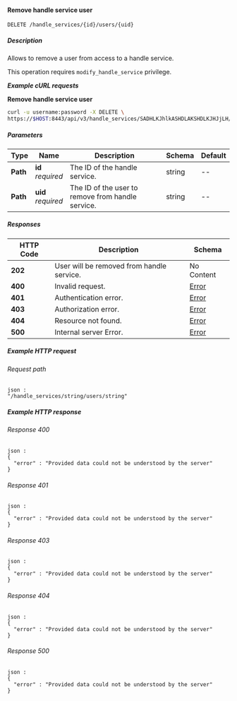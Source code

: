 
<a name="remove_handle_service_user"></a>
#### Remove handle service user
```
DELETE /handle_services/{id}/users/{uid}
```


##### Description
Allows to remove a user from access to a handle service.

This operation requires `modify_handle_service` privilege.

***Example cURL requests***

**Remove handle service user**
```bash
curl -u username:password -X DELETE \
https://$HOST:8443/api/v3/handle_services/SADHLKJhlkASHDLAKSHDLKJHJjLH/users/DLAKSHDLKJHJjLHADHLKJh
```


##### Parameters

|Type|Name|Description|Schema|Default|
|---|---|---|---|---|
|**Path**|**id**  <br>*required*|The ID of the handle service.|string|--|
|**Path**|**uid**  <br>*required*|The ID of the user to remove from handle service.|string|--|


##### Responses

|HTTP Code|Description|Schema|
|---|---|---|
|**202**|User will be removed from handle service.|No Content|
|**400**|Invalid request.|[Error](../definitions/Error.md#error)|
|**401**|Authentication error.|[Error](../definitions/Error.md#error)|
|**403**|Authorization error.|[Error](../definitions/Error.md#error)|
|**404**|Resource not found.|[Error](../definitions/Error.md#error)|
|**500**|Internal server Error.|[Error](../definitions/Error.md#error)|


##### Example HTTP request

###### Request path
```
json :
"/handle_services/string/users/string"
```


##### Example HTTP response

###### Response 400
```
json :
{
  "error" : "Provided data could not be understood by the server"
}
```


###### Response 401
```
json :
{
  "error" : "Provided data could not be understood by the server"
}
```


###### Response 403
```
json :
{
  "error" : "Provided data could not be understood by the server"
}
```


###### Response 404
```
json :
{
  "error" : "Provided data could not be understood by the server"
}
```


###### Response 500
```
json :
{
  "error" : "Provided data could not be understood by the server"
}
```



